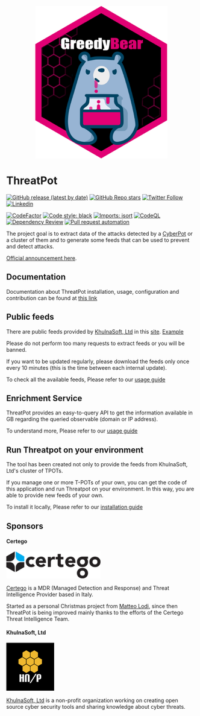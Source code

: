 <p align="center"><img src="static/threatpot.png" width=350 height=404 alt="ThreatPot"/></p>

# ThreatPot
[![GitHub release (latest by date)](https://img.shields.io/github/v/release/khulnasoft/Threatpot)](https://github.com/khulnasoft/Threatpot/releases)
[![GitHub Repo stars](https://img.shields.io/github/stars/khulnasoft/Threatpot?style=social)](https://github.com/khulnasoft/Threatpot/stargazers)
[![Twitter Follow](https://img.shields.io/twitter/follow/khulnasoft?style=social)](https://twitter.com/khulnasoft)
[![Linkedin](https://img.shields.io/badge/LinkedIn-0077B5?style=flat&logo=linkedin&logoColor=white)](https://www.linkedin.com/company/khulnasoft/)

[![CodeFactor](https://www.codefactor.io/repository/github/khulnasoft/threatpot/badge)](https://www.codefactor.io/repository/github/khulnasoft/threatpot)
[![Code style: black](https://img.shields.io/badge/code%20style-black-000000.svg)](https://github.com/psf/black)
[![Imports: isort](https://img.shields.io/badge/%20imports-isort-%231674b1?style=flat&labelColor=ef8336)](https://pycqa.github.io/isort/)
[![CodeQL](https://github.com/khulnasoft/ThreatPot/actions/workflows/codeql-analysis.yml/badge.svg)](https://github.com/khulnasoft/ThreatPot/actions/workflows/codeql-analysis.yml)
[![Dependency Review](https://github.com/khulnasoft/ThreatPot/actions/workflows/dependency_review.yml/badge.svg)](https://github.com/khulnasoft/ThreatPot/actions/workflows/dependency_review.yml)
[![Pull request automation](https://github.com/khulnasoft/ThreatPot/actions/workflows/pull_request_automation.yml/badge.svg)](https://github.com/khulnasoft/ThreatPot/actions/workflows/pull_request_automation.yml)

The project goal is to extract data of the attacks detected by a [CyberPot](https://github.com/khulnasoft/cyberpot) or a cluster of them and to generate some feeds that can be used to prevent and detect attacks.

[Official announcement here](https://www.honeynet.org/2021/12/27/new-project-available-threatpot/).

## Documentation

Documentation about ThreatPot installation, usage, configuration and contribution can be found at [this link](https://khulnasoft.github.io/docs/ThreatPot/Introduction/)

## Public feeds

There are public feeds provided by [KhulnaSoft, Ltd](https://www.honeynet.org) in this [site](https://threatpot.honeynet.org). [Example](https://threatpot.honeynet.org/api/feeds/log4j/all/recent.txt)

Please do not perform too many requests to extract feeds or you will be banned.

If you want to be updated regularly, please download the feeds only once every 10 minutes (this is the time between each internal update).

To check all the available feeds, Please refer to our [usage guide](https://khulnasoft.github.io/docs/ThreatPot/Usage/)


## Enrichment Service

ThreatPot provides an easy-to-query API to get the information available in GB regarding the queried observable (domain or IP address).

To understand more, Please refer to our [usage guide](https://khulnasoft.github.io/docs/ThreatPot/Usage/)

## Run Threatpot on your environment
The tool has been created not only to provide the feeds from KhulnaSoft, Ltd's cluster of TPOTs.

If you manage one or more T-POTs of your own, you can get the code of this application and run Threatpot on your environment.
In this way, you are able to provide new feeds of your own.

To install it locally, Please refer to our [installation guide](https://khulnasoft.github.io/docs/ThreatPot/Installation/)

## Sponsors

#### Certego

<a href="https://www.certego.net/?utm_source=threatpot"> <img style="margin-right: 2px" width=250 height=71 src="static/Certego.png" alt="Certego Logo"/></a>

[Certego](https://www.certego.net/?utm_source=threatpot) is a MDR (Managed Detection and Response) and Threat Intelligence Provider based in Italy.

Started as a personal Christmas project from [Matteo Lodi](https://twitter.com/matte_lodi), since then ThreatPot is being improved mainly thanks to the efforts of the Certego Threat Intelligence Team.

#### KhulnaSoft, Ltd

<a href="https://www.honeynet.org"> <img style="border: 0.2px solid black" width=125 height=125 src="static/honeynet_logo.png" alt="Honeynet.org logo"> </a>

[KhulnaSoft, Ltd](https://www.honeynet.org) is a non-profit organization working on creating open source cyber security tools and sharing knowledge about cyber threats.

